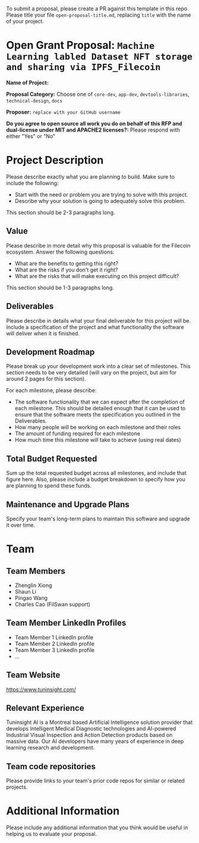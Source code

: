 To submit a proposal, please create a PR against this template in this repo. Please title your file `open-proposal-title.md`, replacing `title` with the name of your project.

# Open Grant Proposal: `Machine Learning labled Dataset NFT storage and sharing via IPFS_Filecoin`

**Name of Project:**

**Proposal Category:** Choose one of `core-dev`, `app-dev`, `devtools-libraries`, `technical-design`, `docs`

**Proposer:** `replace with your GitHub username`

**Do you agree to open source all work you do on behalf of this RFP and dual-license under MIT and APACHE2 licenses?:** Please respond with either "Yes" or "No"

# Project Description

Please describe exactly what you are planning to build. Make sure to include the following:
- Start with the need or problem you are trying to solve with this project.
- Describe why your solution is going to adequately solve this problem.

This section should be 2-3 paragraphs long.

## Value

Please describe in more detail why this proposal is valuable for the Filecoin ecosystem. Answer the following questions:
- What are the benefits to getting this right?
- What are the risks if you don't get it right?
- What are the risks that will make executing on this project difficult?

This section should be 1-3 paragraphs long.

## Deliverables

Please describe in details what your final deliverable for this project will be. Include a specification of the project and what functionality the software will deliver when it is finished.

## Development Roadmap

Please break up your development work into a clear set of milestones. This section needs to be very detailed (will vary on the project, but aim for around 2 pages for this section).

For each milestone, please describe:
- The software functionality that we can expect after the completion of each milestone. This should be detailed enough that it can be used to ensure that the software meets the specification you outlined in the Deliverables.
- How many people will be working on each milestone and their roles
- The amount of funding required for each milestone
- How much time this milestone will take to achieve (using real dates)

## Total Budget Requested

Sum up the total requested budget across all milestones, and include that figure here. Also, please include a budget breakdown to specify how you are planning to spend these funds.

## Maintenance and Upgrade Plans

Specify your team's long-term plans to maintain this software and upgrade it over time.

# Team

## Team Members

- Zhenglin Xiong
- Shaun Li
- Pingao Wang
- Charles Cao (FilSwan support)


## Team Member LinkedIn Profiles

- Team Member 1 LinkedIn profile
- Team Member 2 LinkedIn profile
- Team Member 3 LinkedIn profile
- ...

## Team Website
https://www.tuninsight.com/

## Relevant Experience
Tuninsight AI is a Montreal based Artificial Intelligence solution provider that develops Intelligent Medical Diagnostic technologies and AI-powered Industrial Visual Inspection and Action Detection products based on massive data. Our AI developers have many years of experience in deep learning research and development.

## Team code repositories

Please provide links to your team's prior code repos for similar or related projects.

# Additional Information

Please include any additional information that you think would be useful in helping us to evaluate your proposal.
